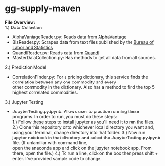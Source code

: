 # gg-supply-maven

**File Overview:**     
1.) Data Collection 
* AlphaVantageReader.py: Reads data from [AlphaVantage](https://www.alphavantage.co/)
* BlsReader.py: Scrapes data from text files published by the [Bureau of Labor and Statistics](https://www.bls.gov/)
* QuandlReader.py: Reads data from [Quandl](https://www.quandl.com/)
* MasterDataCollection.py: Has methods to get all data from all sources.

2.) Prediction Model
* CorrelationFInder.py: For a pricing dictionary, this service finds the correlation between any one commodity and every   
other commodity in the dictionary. Also has a method to find the top 5 highest correlated commodities.

3.) Jupyter Testing
* JupyterTesting.py.ipynb: Allows user to practice running these programs. In order to run, you must do these steps:  
1.) Follow [these](https://jupyter.org/install) steps to install jupyter as you'll need it to run the files.
2.) Clone this repository onto whichever local directory you want and, using your terminal, change directory into that folder.
3.) Now run jupyter notebook in that directory and select the JupyterTesting.py.ipynb file. (If unfamiliar with command line,  
open the anaconda app and click on the jupyter notebook app. From there, open the file.)
4.) To run a line, click on the box then press shift + enter. I've provided sample code to change.











